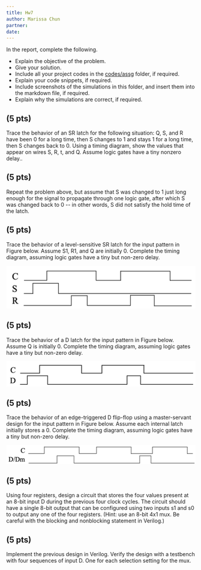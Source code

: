 ```yaml
---
title: Hw7
author: Marissa Chun
partner:
date:
---
```

In the report, complete the following.
- Explain the objective of the problem.
- Give your solution.
- Include all your project codes in the [codes/assg](../../codes/assg) folder,
  if required.
- Explain your code snippets, if required.
- Include screenshots of the simulations in this folder, and insert them into
  the markdown file, if required.
- Explain why the simulations are correct, if required.

## (5 pts)
 Trace the behavior of an SR latch for the following situation: Q, S, and R have been 0 for a long time, then S changes to 1 and stays 1 for a long time, then S changes back to 0. Using a timing diagram, show the values that appear on wires S, R, t, and Q. Assume logic gates have a tiny nonzero delay..

## (5 pts)
Repeat the problem above, but assume that S was changed to 1 just long enough for the signal to propagate through one logic gate, after which S was changed back to 0 -- in other words, S did not satisfy the hold time of the latch.

## (5 pts)
Trace the behavior of a level-sensitive SR latch for the input pattern in Figure below. Assume S1, R1, and Q are initially 0. Complete the timing diagram, assuming logic gates have a tiny but non-zero delay.

![](figures/problem_3.png)

## (5 pts)
Trace the behavior of a D latch for the input pattern in Figure below. Assume Q is initially 0. Complete the timing diagram, assuming logic gates have a tiny but non-zero delay. 

![](figures/problem_4.png)

## (5 pts)
Trace the behavior of an edge-triggered D flip-flop using a master-servant design for the input pattern in Figure below. Assume each internal latch initially stores a 0. Complete the timing diagram, assuming logic gates have a tiny but non-zero delay. 

![](figures/problem_5.png)

## (5 pts)
Using four registers, design a circuit that stores the four values present at an 8-bit input D during the previous four clock cycles. The circuit should have a single 8-bit output that can be configured using two inputs s1 and s0 to output any one of the four registers. (Hint: use an 8-bit 4x1 mux. Be careful with the blocking and nonblocking statement in Verilog.)

## (5 pts)
Implement the previous design in Verilog. Verify the design with a testbench with four sequences of input D. One for each selection setting for the mux.
